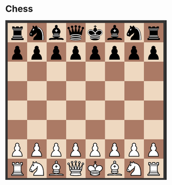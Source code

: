 # Chess

![This is an image](
https://github.com/GyreWrinkle/Chess/blob/main/Screenshot%202023-02-01%20075007.png)
